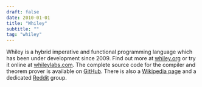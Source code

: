 ```yaml
---
draft: false
date: 2010-01-01
title: "Whiley"
subtitle: ""
tag: "whiley"
---
```


Whiley is a hybrid imperative and functional programming language which has been under development since 2009.  Find out more at [whiley.org](http://whiley.org) or try it online at [whileylabs.com](http://whileylabs.com).  The complete source code for the compiler and theorem prover is available on [GitHub](https://github.com/Whiley/).  There is also a [Wikipedia page](https://en.wikipedia.org/wiki/Whiley_(programming_language)) and a dedicated [Reddit](https://www.reddit.com/r/whiley/) group.
